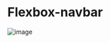 # Flexbox-navbar
![image](https://user-images.githubusercontent.com/76132974/152886885-c2ffb06b-5daf-46b6-bd56-930b57f51f25.png)
